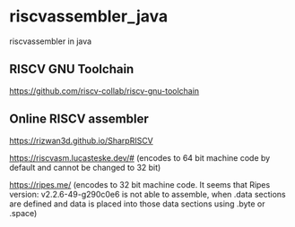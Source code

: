 # riscvassembler_java
riscvassembler in java

## RISCV GNU Toolchain

https://github.com/riscv-collab/riscv-gnu-toolchain

## Online RISCV assembler

https://rizwan3d.github.io/SharpRISCV

https://riscvasm.lucasteske.dev/# (encodes to 64 bit machine code by default and cannot be changed to 32 bit)

https://ripes.me/ (encodes to 32 bit machine code. It seems that Ripes version: v2.2.6-49-g290c0e6
    is not able to assemble, when .data sections are defined and data is placed into those data sections
    using .byte or .space)
